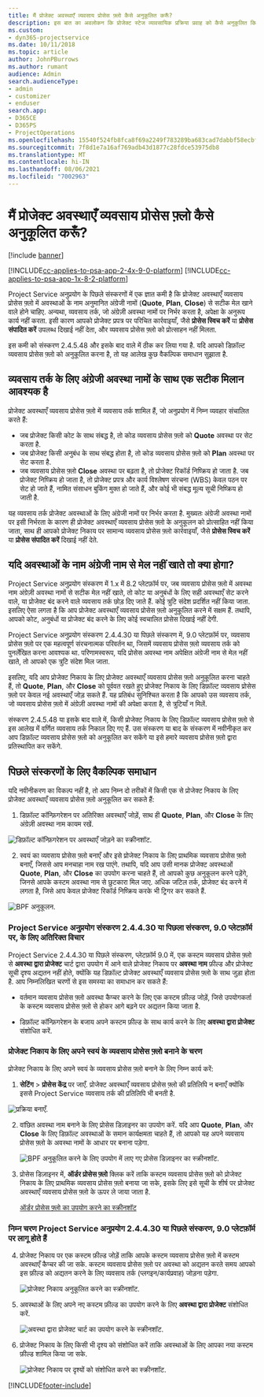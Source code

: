 ```yaml
---
title: मैं प्रोजेक्ट अवस्थाएँ व्यवसाय प्रोसेस फ़्लो कैसे अनुकूलित करूँ?
description: इस बात का अवलोकन कि प्रोजेक्ट स्टेज व्यावसायिक प्रक्रिया प्रवाह को कैसे अनुकूलित किया जाए।
ms.custom:
- dyn365-projectservice
ms.date: 10/11/2018
ms.topic: article
author: JohnPBurrows
ms.author: rumant
audience: Admin
search.audienceType:
- admin
- customizer
- enduser
search.app:
- D365CE
- D365PS
- ProjectOperations
ms.openlocfilehash: 15540f524fb8fca8f69a2249f783289ba683cad7dabbf58ecbf620d147e5d491
ms.sourcegitcommit: 7f8d1e7a16af769adb43d1877c28fdce53975db8
ms.translationtype: MT
ms.contentlocale: hi-IN
ms.lasthandoff: 08/06/2021
ms.locfileid: "7002963"
---
```

# <a name="how-do-i-customize-the-project-stages-business-process-flow"></a>मैं प्रोजेक्ट अवस्थाएँ व्यवसाय प्रोसेस फ़्लो कैसे अनुकूलित करूँ?

[!include [banner](../includes/psa-now-project-operations.md)]

[!INCLUDE[cc-applies-to-psa-app-2-4x-9-0-platform](../includes/cc-applies-to-psa-app-2-4x-9-0-platform.md)]
[!INCLUDE[cc-applies-to-psa-app-1x-8-2-platform](../includes/cc-applies-to-psa-app-1x-8-2-platform.md)]

Project Service अनुप्रयोग के पिछले संस्करणों में एक ज्ञात कमी है कि प्रोजेक्ट अवस्थाएँ व्यवसाय प्रोसेस फ़्लो में अवस्थाओं के नाम अनुमानित अंग्रेजी नामों (**Quote**, **Plan**, **Close**) से सटीक मेल खाने वाले होने चाहिए. अन्यथा, व्यवसाय तर्क, जो अंग्रेज़ी अवस्था नामों पर निर्भर करता है, अपेक्षा के अनुरूप कार्य नहीं करता. इसी कारण आपको प्रोजेक्ट प्रपत्र पर परिचित कार्रवाइयाँ, जैसे **प्रोसेस स्विच करें** या **प्रोसेस संपादित करें** उपलब्ध दिखाई नहीं देता, और व्यवसाय प्रोसेस फ़्लो को प्रोत्साहन नहीं मिलता. 

इस कमी को संस्करण 2.4.5.48 और इसके बाद वाले में ठीक कर लिया गया है. यदि आपको डिफ़ॉल्ट व्यवसाय प्रोसेस फ़्लो को अनुकूलित करना है, तो यह आलेख कुछ वैकल्पिक समाधान सुझाता है.  

## <a name="business-logic-requires-an-exact-match-with-english-stage-names"></a>व्यवसाय तर्क के लिए अंग्रेजी अवस्था नामों के साथ एक सटीक मिलान आवश्यक है

प्रोजेक्ट अवस्थाएँ व्यवसाय प्रोसेस फ़्लो में व्यवसाय तर्क शामिल हैं, जो अनुप्रयोग में निम्न व्यवहार संचालित करते हैं:
- जब प्रोजेक्ट किसी कोट के साथ संबद्ध है, तो कोड व्यवसाय प्रोसेस फ़्लो को **Quote** अवस्था पर सेट करता है.
- जब प्रोजेक्ट किसी अनुबंध के साथ संबद्ध होता है, तो कोड व्यवसाय प्रोसेस फ़्लो को **Plan** अवस्था पर सेट करता है.
- जब व्यवसाय प्रोसेस फ़्लो **Close** अवस्था पर बढ़ता है, तो प्रोजेक्ट रिकॉर्ड निष्क्रिय हो जाता है. जब प्रोजेक्ट निष्क्रिय हो जाता है, तो प्रोजेक्ट प्रपत्र और कार्य विश्लेषण संरचना (WBS) केवल पठन पर सेट हो जाते हैं, नामित संसाधन बुकिंग मुक्त हो जाते हैं, और कोई भी संबद्ध मूल्य सूची निष्क्रिय हो जाती है.

यह व्यवसाय तर्क प्रोजेक्ट अवस्थाओं के लिए अंग्रेजी नामों पर निर्भर करता है. मुख्यतः अंग्रेजी अवस्था नामों पर इसी निर्भरता के कारण ही प्रोजेक्ट अवस्थाएँ व्यवसाय प्रोसेस फ़्लो के अनुकूलन को प्रोत्साहित नहीं किया जाता, साथ ही आपको प्रोजेक्ट निकाय पर सामान्य व्यवसाय प्रोसेस फ़्लो कार्रवाइयाँ, जैसे **प्रोसेस स्विच करें** या **प्रोसेस संपादित करें** दिखाई नहीं देते.

## <a name="what-happens-if-the-stage-names-dont-match-the-english-names"></a>यदि अवस्थाओं के नाम अंग्रेजी नाम से मेल नहीं खाते तो क्या होगा?

Project Service अनुप्रयोग संस्करण में 1.x में 8.2 प्लेटफ़ॉर्म पर, जब व्यवसाय प्रोसेस फ़्लो में अवस्था नाम अंग्रेज़ी अवस्था नामों से सटीक मेल नहीं खाते, तो कोट या अनुबंधों के लिए सही अवस्थाएँ सेट करने वाले, या प्रोजेक्ट बंद करने वाले व्यवसाय तर्क छोड़ दिए जाते हैं. कोई त्रुटि संदेश प्रदर्शित नहीं किया जाता. इसलिए ऐसा लगता है कि आप प्रोजेक्ट अवस्थाएँ व्यवसाय प्रोसेस फ़्लो अनुकूलित करने में सक्षम हैं. तथापि, आपको कोट, अनुबंधों या प्रोजेक्ट बंद करने के लिए कोई स्वचालित प्रोसेस दिखाई नहीं देगी.

Project Service अनुप्रयोग संस्करण 2.4.4.30 या पिछले संस्करण में, 9.0 प्लेटफ़ॉर्म पर, व्यवसाय प्रोसेस फ़्लो पर एक महत्वपूर्ण संरचनात्मक परिवर्तन था, जिसमें व्यवसाय प्रोसेस फ़्लो व्यवसाय तर्क को पुनर्लेखित करना आवश्यक था. परिणामस्वरूप, यदि प्रोसेस अवस्था नाम अपेक्षित अंग्रेजी नाम से मेल नहीं खाते, तो आपको एक त्रुटि संदेश मिल जाता. 

इसलिए, यदि आप प्रोजेक्ट निकाय के लिए प्रोजेक्ट अवस्थाएँ व्यवसाय प्रोसेस फ़्लो अनुकूलित करना चाहते हैं, तो **Quote**, **Plan**, और **Close** को पूर्ववत रखते हुए प्रोजेक्ट निकाय के लिए डिफ़ॉल्ट व्यवसाय प्रोसेस फ़्लो पर केवल नई अवस्थाएँ जोड़ सकते हैं. यह प्रतिबंध सुनिश्चित करता है कि आपको उस व्यवसाय तर्क, जो व्यवसाय प्रोसेस फ़्लो में अंग्रेज़ी अवस्था नामों की अपेक्षा करता है, से त्रुटियाँ न मिलें.

संस्करण 2.4.5.48 या इसके बाद वाले में, किसी प्रोजेक्ट निकाय के लिए डिफ़ॉल्ट व्यवसाय प्रोसेस फ़्लो से इस आलेख में वर्णित व्यवसाय तर्क निकाल दिए गए हैं. उस संस्करण या बाद के संस्करण में नवीनीकृत कर आप डिफ़ॉल्ट व्यवसाय प्रोसेस फ़्लो को अनुकूलित कर सकेंगे या इसे हमारे व्यवसाय प्रोसेस फ़्लो द्वारा प्रतिस्थापित कर सकेंगे. 

## <a name="workarounds-for-earlier-versions"></a>पिछले संस्करणों के लिए वैकल्पिक समाधान

यदि नवीनीकरण का विकल्प नहीं है, तो आप निम्न दो तरीकों में किसी एक से प्रोजेक्ट निकाय के लिए प्रोजेक्ट अवस्थाएँ व्यवसाय प्रोसेस फ़्लो अनुकूलित कर सकते हैं:

1. डिफ़ॉल्ट कॉन्फ़िगरेशन पर अतिरिक्त अवस्थाएँ जोड़ें, साथ ही **Quote**, **Plan**, और **Close** के लिए अंग्रेज़ी अवस्था नाम कायम रखें.


![डिफ़ॉल्ट कॉन्फ़िगरेशन पर अवस्थाएँ जोड़ने का स्क्रीनशॉट.](media/FAQ-Customize-BPF-1.png)
 
2. स्वयं का व्यवसाय प्रोसेस फ़्लो बनाएँ और इसे प्रोजेक्ट निकाय के लिए प्राथमिक व्यवसाय प्रोसेस फ़्लो बनाएँ, जिससे आप मनचाहा नाम रख पाएंगे. तथापि, यदि आप उसी मानक प्रोजेक्ट अवस्थाओं **Quote**, **Plan**, और **Close** का उपयोग करना चाहते हैं, तो आपको कुछ अनुकूलन करने पड़ेंगे, जिनसे आपके कस्टम अवस्था नाम से छुटकारा मिल जाए. अधिक जटिल तर्क, प्रोजेक्ट बंद करने में लगता है, जिसे आप केवल प्रोजेक्ट रिकॉर्ड निष्क्रिय करके भी ट्रिगर कर सकते हैं.

![BPF अनुकूलन.](media/FAQ-Customize-BPF-2.png)

### <a name="additional-considerations-for-project-service-app-version-24430-or-earlier-on-platform-90"></a>Project Service अनुप्रयोग संस्करण 2.4.4.30 या पिछला संस्करण, 9.0 प्लेटफ़ॉर्म पर, के लिए अतिरिक्त विचार

Project Service 2.4.4.30 या पिछले संस्करण, प्लेटफ़ॉर्म 9.0 में, एक कस्टम व्यवसाय प्रोसेस फ़्लो से **अवस्था द्वारा प्रोजेक्ट** चार्ट द्वारा उपयोग में आने वाले प्रोजेक्ट निकाय पर **अवस्था नाम** फ़ील्ड और प्रोजेक्ट सूची दृश्य अद्यतन नहीं होते, क्योंकि यह डिफ़ॉल्ट प्रोजेक्ट अवस्थाएँ व्यवसाय प्रोसेस फ़्लो के साथ जुड़ा होता है. आप निम्‍नलिखित चरणों से इस समस्या का समाधान कर सकते हैं:

- वर्तमान व्यवसाय प्रोसेस फ़्लो अवस्था कैप्चर करने के लिए एक कस्टम फ़ील्ड जोड़ें, जिसे उपयोगकर्ता के कस्टम व्यवसाय प्रोसेस फ़्लो से होकर आगे बढ़ने पर अद्यतन किया जाता है.

- डिफ़ॉल्ट कॉन्फ़िगरेशन के बजाय अपने कस्टम फ़ील्ड के साथ कार्य करने के लिए **अवस्था द्वारा प्रोजेक्ट** संशोधित करें.

### <a name="steps-to-create-your-own-business-process-flow-for-the-project-entity"></a>प्रोजेक्ट निकाय के लिए अपने स्वयं के व्यवसाय प्रोसेस फ़्लो बनाने के चरण

प्रोजेक्ट निकाय के लिए अपने स्वयं के व्यवसाय प्रोसेस फ़्लो बनाने के लिए निम्न कार्य करें:

1. **सेटिंग** > **प्रोसेस केंद्र** पर जाएँ. प्रोजेक्ट अवस्थाएँ व्यवसाय प्रोसेस फ़्लो की प्रतिलिपि न बनाएँ क्योंकि इससे Project Service व्यवसाय तर्क की प्रतिलिपि भी बनती है.

  ![प्रक्रिया बनाएँ.](media/FAQ-Customize-BPF-3.png)

2. वांछित अवस्था नाम बनाने के लिए प्रोसेस डिज़ाइनर का उपयोग करें. यदि आप **Quote**, **Plan**, और **Close** के लिए डिफ़ॉल्ट अवस्थाओं के समान कार्यक्षमता चाहते हैं, तो आपको यह अपने व्यवसाय प्रोसेस फ़्लो के अवस्था नामों के आधार पर बनाना पड़ेगा.

   ![BPF अनुकूलित करने के लिए उपयोग में लाए गए प्रोसेस डिज़ाइनर का स्क्रीनशॉट.](media/FAQ-Customize-BPF-4.png) 

3. प्रोसेस डिज़ाइनर में, **ऑर्डर प्रोसेस फ़्लो** क्लिक करें ताकि कस्टम व्यवसाय प्रोसेस फ़्लो को प्रोजेक्ट निकाय के लिए प्राथमिक व्यवसाय प्रोसेस फ़्लो बनाया जा सके, इसके लिए इसे सूची के शीर्ष पर प्रोजेक्ट अवस्थाएँ व्यवसाय प्रोसेस फ़्लो के ऊपर ले जाया जाता है.


   [ऑर्डर प्रोसेस फ़्लो का उपयोग करने का स्क्रीनशॉट](media/FAQ-Customize-BPF-5-720.png)

### <a name="the-following-steps-apply-to-project-service-app-24430-or-earlier-on-the-90-platform"></a>निम्न चरण Project Service अनुप्रयोग 2.4.4.30 या पिछले संस्करण, 9.0 प्लेटफ़ॉर्म पर लागू होते हैं

4. प्रोजेक्ट निकाय पर एक कस्टम फ़ील्ड जोड़ें ताकि आपके कस्टम व्यवसाय प्रोसेस फ़्लो में कस्टम अवस्थाएँ कैप्चर की जा सके. कस्टम व्यवसाय प्रोसेस फ़्लो पर अवस्था को अद्यतन करते समय आपको इस फ़ील्ड को अद्यतन करने के लिए व्यवसाय तर्क (प्लगइन/कार्यप्रवाह) जोड़ना पड़ेगा.

   ![प्रोजेक्ट निकाय अनुकूलित करने का स्क्रीनशॉट.](media/FAQ-Customize-BPF-6-720.png)

5. अवस्थाओं के लिए अपने नए कस्टम फ़ील्ड का उपयोग करने के लिए **अवस्था द्वारा प्रोजेक्ट** संशोधित करें.

   ![अवस्था द्वारा प्रोजेक्ट चार्ट का उपयोग करने के स्क्रीनशॉट.](media/FAQ-Customize-BPF-7-720.png)

6. प्रोजेक्ट निकाय के लिए किसी भी दृश्य को संशोधित करें ताकि अवस्थाओं के लिए आपका नया कस्टम फ़ील्ड शामिल किया जा सके.

   ![प्रोजेक्ट निकाय पर दृश्यों को संशोधित करने का स्क्रीनशॉट.](media/FAQ-Customize-BPF-8-720.png)



[!INCLUDE[footer-include](../includes/footer-banner.md)]